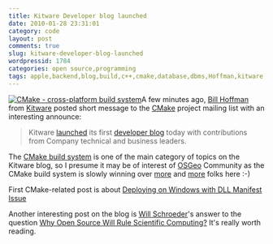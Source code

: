 ```yaml
---
title: Kitware Developer blog launched
date: 2010-01-28 23:31:01
category: code
layout: post
comments: true
slug: kitware-developer-blog-launched
wordpressid: 1784
categories: open source,programming
tags: apple,backend,blog,build,c++,cmake,database,dbms,Hoffman,kitware,linux,microsoft,osx,programming,project,soci,windows
---
```


[![CMake - cross-platform build system](/images/logos/cmake-logo.png)](http://www.cmake.org/)A few minutes ago, [Bill Hoffman](http://mateusz.loskot.net/?p=1660) from [Kitware](http://www.kitware.com/) posted short message to the [CMake](http://www.cmake.org) project mailing list with an interesting announce:


> Kitware [launched](http://www.kitware.com/news/home/browse/267) its first
> [developer blog](http://www.kitware.com/blog/) today with contributions from Company technical and business leaders.


The [CMake build system](http://en.wikipedia.org/wiki/CMake) is one of the main category of topics on the Kitware blog, so I presume it may be of interest of [OSGeo](http://www.osgeo.org) Community as the CMake build system is slowly winning over [more](http://mateusz.loskot.net/category/tools/cmake-tools/) and [more](http://www.qgis.org) folks here :-)


First CMake-related post is about [Deploying on Windows with DLL Manifest Issue](http://www.kitware.com/blog/home/post/4)


Another interesting post on the blog is [Will Schroeder](http://www.kitware.com/company/team/schroeder.html)'s answer to the question [Why Open Source Will Rule Scientific Computing?](http://www.kitware.com/blog/home/post/3) It's really worth reading.
